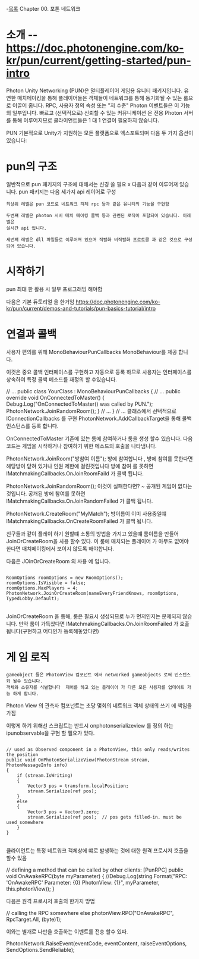 -[목록](https://github.com/Terkiss/Note/blob/master/readme.md) Chapter 00. 포톤 네트워크


# 소개  -- https://doc.photonengine.com/ko-kr/pun/current/getting-started/pun-intro
Photon Unity Networking (PUN)은 멀티플레이어 게임용 유니티 패키지입니다. 
유연한 매치메이킹을 통해 플레이어들은 객체들이 네트워크를 통해 동기화될 수 
있는 룸으로 이끌어 줍니다. RPC, 사용자 정의 속성 또는 "저 수준" Photon 
이벤트들은 이 기능의 일부입니다. 빠르고 (선택적으로) 신뢰할 수 있는 커뮤니케이션
은 전용 Photon 서버를 통해 이루어지므로 클라이언트들은 1 대 1 연결이 필요하지 
않습니다.

PUN 기본적으로 Unity가 지원하는 모든 플랫폼으로 엑스포트되며 다음 두 가지
 옵션이 있습니다:



 # pun의 구조

 일반적으로  pun 패키지의 구조에 대해서는 신경 쓸 필요 x
 다음과 같이 이루어져 있습니다. pun 패키지는 다음 세가지 api 레이어로 구성


    최상위 레벨은 pun 코드로 네트워크 객체 rpc 등과 같은 유니티의 기능을 구현함
    
    두번쨰 레벨은 photon 서버 매치 메이킹 콜백 등과 관련된 로직이 포함되어 있습니다. 이레벨은
    실시간 api 입니다.

    세번쨰 레벨은 dll 파일들로 이루어져 있으며 직렬화 비직렬화 프로토콜 과 같은 것으로 구성되어 있습니다.



# 시작하기 
pun 최대 한 활용 시 일부 프로그래밍 해야함

다음은 기본 듀토리얼 을 한거임
https://doc.photonengine.com/ko-kr/pun/current/demos-and-tutorials/pun-basics-tutorial/intro




# 연결과 콜백

사용자 편의를 위해 MonoBehaviourPunCallbacks MonoBehaviour를 제공 합니다.

이것은 중요 콜백 인터페이스를 구현하고 자동으로 등록 하므로 사용자는
인터페이스를 상속하여 특정 콜백 메소드를 재정의 할 수있습니다.    


// ...
public class YourClass : MonoBehaviourPunCallbacks
{
    // ...
    public override void OnConnectedToMaster()
    {
        Debug.Log("OnConnectedToMaster() was called by PUN.");
        PhotonNetwork.JoinRandomRoom();
    }
    // ...
}
// ...
클래스에서 선택적으로 IConnectionCallbacks 를 구현
PhotonNetwork.AddCallbackTarget을 통해 콜백 인스턴스를 등록 합니다.


OnConnectedToMaster
기존에 있는 룸에 참여하거나 룸을 생성 할수 있습니다. 다음코드는 게임을 시작하거나 참여하기 위한 메소드의
호출을 나타냄니다.



PhotonNetwork.JoinRoom("방참여 이름");
방에 참여합니다 , 방에 참여를 못한다면 해당방이 닫혀 있거나 인원 제한에 걸린것입니다 
방에 참여 를 못하면 IMatchmakingCallbacks.OnJoinRoomFaild 가 콜백 됩니다.


PhotonNetwork.JoinRandomRoom();
이것이 실패한다면? ~ 공개된 게임이 없다는 것입니다. 
공개된 방에 참여를 못하면 IMatchmakingCallbacks.OnJoinRandomFailed 가 콜백 됩니다.



PhotonNetwork.CreateRoom("MyMatch");
방이름이 이미 사용중일떄  IMatchmakingCallbacks.OnCreateRoomFailed 가 콜백 됩니다.


친구들과 같이 플레이 하기 원할떄 소통의 방법을 가지고 있을떄 룸이름을 만들어 JoinOrCreateRoom을 사용 할수 있다.
이 룸에 매치되는 플레이어 가 아무도 없어야 한다면 매치메이킹에서 보이지 않도록 해야합니다.

다음은 JOinOrCreateRoom 의 사용 예 입니다.


<pre>
<code>
RoomOptions roomOptions = new RoomOptions();
roomOptions.IsVisible = false;
roomOptions.MaxPlayers = 4;
PhotonNetwork.JoinOrCreateRoom(nameEveryFriendKnows, roomOptions, TypedLobby.Default);
</code>
</pre>

JoinOrCreateRoom 을 통해, 룸은 필요시 생성되므로 누가 먼저인지는 문제되지 않습니다. 
만약 룸이 가득찼다면 IMatchmakingCallbacks.OnJoinRoomFailed 가 호출됩니다(구현하고 어디인가 등록해놓았다면)


# 게 임 로직
    gameobject 들은 PhotonView 컴포넌트 에서 networked gameobjects 로써 인스턴스화 될수 있습니다.
    객체와 소유자를 식별합니다  제어를 하고 있는 플레이어 가 다른 모든 사용자를 업데이트 가능 하게 합니다.


Photon View 의 관측자 컴포넌트는 초당 몇회의 네트워크 객체 상태의 쓰기 에 책임을 가짐 

이렇게 하기 위해선 스크립트는 반드시 onphotonserializeview 를 정의 하는 ipunobservable을 구현 할 필요가 있다.


<pre>
<code>
// used as Observed component in a PhotonView, this only reads/writes the position
public void OnPhotonSerializeView(PhotonStream stream, PhotonMessageInfo info)
{
    if (stream.IsWriting)
    {
        Vector3 pos = transform.localPosition;
        stream.Serialize(ref pos);
    }
    else
    {
        Vector3 pos = Vector3.zero;
        stream.Serialize(ref pos);  // pos gets filled-in. must be used somewhere
    }
}
</code>
</pre>


클라이언트는 특정 네트워크 객체상에 떄로 발생하는 것에 대한 원격 프로시저 호출을 할수 있음

// defining a method that can be called by other clients:
[PunRPC]
public void OnAwakeRPC(byte myParameter)
{
    //Debug.Log(string.Format("RPC: 'OnAwakeRPC' Parameter: {0} PhotonView: {1}", myParameter, this.photonView));
}


다음은 원격 프로시저 호출의 한가지 방법 

// calling the RPC somewhere else
photonView.RPC("OnAwakeRPC", RpcTarget.All, (byte)1);



이와는 별개로 나만을 호출하는 이벤트를 전송 할수 있따.


PhotonNetwork.RaiseEvent(eventCode, eventContent, raiseEventOptions, SendOptions.SendReliable);





